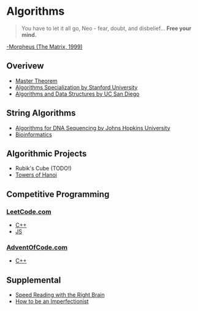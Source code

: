 # Algorithms
> You have to let it all go, Neo - fear, doubt, and disbelief...  **Free your mind.**
> 
[-Morpheus (The Matrix, 1999)](https://en.wikipedia.org/wiki/The_Matrix)

## Overivew
* [Master Theorem](https://claytonjwong.github.io/Master-Theorem/)
* [Algorithms Specialization by Stanford University](https://claytonjwong.github.io/Algorithms-Stanford/)
* [Algorithms and Data Structures by UC San Diego](https://claytonjwong.github.io/Algorithms-UCSanDiego/)

## String Algorithms
* [Algorithms for DNA Sequencing by Johns Hopkins University](https://claytonjwong.github.io/Algorithms-DNA-Sequencing/)
* [Bioinformatics](https://github.com/claytonjwong/algo-bioinformatics)

## Algorithmic Projects
* Rubik's Cube (TODO!)
* [Towers of Hanoi](https://claytonjwong.github.io/Towers-Of-Hanoi/)

## Competitive Programming
### [LeetCode.com](https://leetcode.com/claytonjwong/)
* [C++](https://github.com/claytonjwong/leetcode)
* [JS](https://github.com/claytonjwong/js-sandbox)

### [AdventOfCode.com](https://www.adventofcode.com/)
* [C++](https://github.com/claytonjwong/advent-of-code)

## Supplemental
* [Speed Reading with the Right Brain](https://claytonjwong.github.io/reading/)
* [How to be an Imperfectionist](https://claytonjwong.github.io/imperfectionist/)
